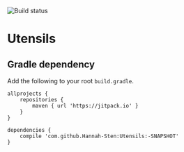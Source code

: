 ![Build status](https://travis-ci.org/Hannah-Sten/Utensils.svg?branch=master)

# Utensils

## Gradle dependency
Add the following to your root `build.gradle`.

```
allprojects {
    repositories {
        maven { url 'https://jitpack.io' }
    }
}
```
```
dependencies {
    compile 'com.github.Hannah-Sten:Utensils:-SNAPSHOT'
}
  ```
